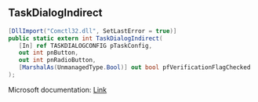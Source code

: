 ## TaskDialogIndirect

```csharp
[DllImport("Comctl32.dll", SetLastError = true)]
public static extern int TaskDialogIndirect(
   [In] ref TASKDIALOGCONFIG pTaskConfig,
   out int pnButton,
   out int pnRadioButton,
   [MarshalAs(UnmanagedType.Bool)] out bool pfVerificationFlagChecked
);
```

Microsoft documentation: [Link](https://docs.microsoft.com/en-us/windows/win32/api/commctrl/nf-commctrl-taskdialogindirect)

